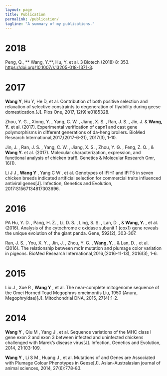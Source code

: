 ```yaml
---
layout: page
title: Publication
permalink: /publication/
tagline: "A summary of my publications."
---
```


# 2018

   Peng, Q., ** Wang, Y.**, Hu, Y. et al. 3 Biotech (2018) 8: 353. https://doi.org/10.1007/s13205-018-1371-3.

# 2017

   **Wang Y**, Hu Y, He D, et al. Contribution of both positive selection and relaxation of selective constraints to degeneration of flyability during geese domestication.[J]. Plos One, 2017, 12(9):e0185328.

   Zhou, Y. G. , Xiong, Y. , Yang, C. W. , Jiang, X. S. , Ran, J. S. , Jin, J. & **Wang, Y.** et al. (2017). Experimental verification of capn1 and cast gene polymorphisms in different generations of da-heng broilers. BioMed Research International,2017,(2017-6-21), 2017(3), 1-10.

   Jin, J. , Ran, J. S. , Yang, C. W. , Jiang, X. S. , Zhou, Y. G. , Feng, Z. Q. , & **Wang Y.** et al. (2017). Molecular characterization, expression, and functional analysis of chicken traf6. Genetics & Molecular Research Gmr, 16(1).

   Li J J , **Wang Y** , Yang C W , et al. Genotypes of IFIH1 and IFIT5 in seven chicken breeds indicated artificial selection for commercial traits influenced antiviral genes[J]. Infection, Genetics and Evolution, 2017:S1567134817303696.

# 2016

   PA Hu, Y. D. , Pang, H. Z. , Li, D. S. , Ling, S. S. , Lan, D. , & **Wang, Y.** , et al. (2016). Analysis of the cytochrome c oxidase subunit 1 (cox1) gene reveals the unique evolution of the giant panda. Gene, 592(2), 303-307.

   Ran, J. S. , You, X. Y. , Jin, J. , Zhou, Y. G. , **Wang, Y.** , & Lan, D. , et al. (2016). The relationship between mc1r mutation and plumage color variation in pigeons. BioMed Research International,2016,(2016-11-13), 2016(3), 1-6.

# 2015

   Liu J , Xue R , **Wang Y** , et al. The near-complete mitogenome sequence of the Omei Horned Toad Megophrys omeimontis Liu, 1950 (Anura, Megophryidae)[J]. Mitochondrial DNA, 2015, 27(4):1-2.

# 2014

   **Wang Y** , Qiu M , Yang J , et al. Sequence variations of the MHC class I gene exon 2 and exon 3 between infected and uninfected chickens challenged with Marek’s disease virus[J]. Infection, Genetics and Evolution, 2014, 21:103-109.

   **Wang Y** , Li S M , Huang J , et al. Mutations of and Genes are Associated with Plumage Colour Phenotypes in Geese[J]. Asian-Australasian journal of animal sciences, 2014, 27(6):778-83.





